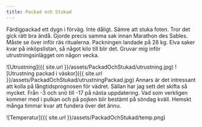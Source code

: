 ```yaml
---
title: Packad och Stukad
---
```

Färdigpackad ett dygn i förväg. Inte dåligt. Sämre att stuka foten. Tror det gick rätt bra ändå. Gjorde precis samma sak innan Marathon des Sables. Måste se över inför räs ritualerna. Packningen landade på 28 kg. Elva saker kvar på inköpslistan, så något kilo till blir det. Gruvar mig inför utrustningsinlägget om någon vecka.

![Utrustning]({{ site.url }}/assets/PackadOchStukad/utrustning.jpg)
![Utrustning packad i väskor]({{ site.url }}/assets/PackadOchStukad/utrustningPackad.jpg)
Annars är det intressant att kolla på långtidsprognosen för vädret. Sällan har jag sett det skifta så mycket. Från -3 och snö till -17 på nästa uppdatering. Vad som verkligen kommer med i pulkan och på pojken blir bestämt på söndag kväll. Hemskt många timmar kvar att fundera över det ännu.

![Temperatur]({{ site.url }}/assets/PackadOchStukad/temp.png)

